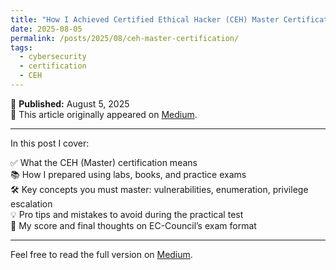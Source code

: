```yaml
---
title: "How I Achieved Certified Ethical Hacker (CEH) Master Certification"
date: 2025-08-05
permalink: /posts/2025/08/ceh-master-certification/
tags:
  - cybersecurity
  - certification
  - CEH
---
```


📅 **Published:** August 5, 2025  
🔗 This article originally appeared on [Medium](https://medium.com/@mazharulislamtusar/how-i-achieved-certified-ethical-hacker-ceh-master-certification-4141671920c8).

---

In this post I cover:

✅ What the CEH (Master) certification means  
📚 How I prepared using labs, books, and practice exams  
🛠️ Key concepts you must master: vulnerabilities, enumeration, privilege escalation  
💡 Pro tips and mistakes to avoid during the practical test  
🎯 My score and final thoughts on EC-Council’s exam format

---

Feel free to read the full version on [Medium](https://medium.com/@mazharulislamtusar/how-i-achieved-certified-ethical-hacker-ceh-master-certification-4141671920c8).
